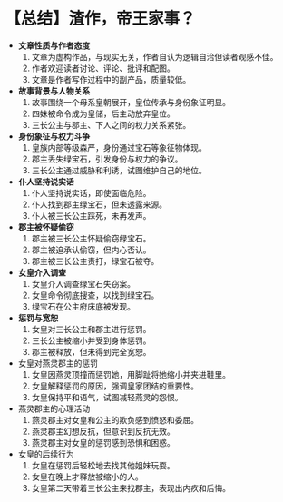 # 【总结】渣作，帝王家事？

-   **文章性质与作者态度**
    1.  文章为虚构作品，与现实无关，作者自认为逻辑自洽但读者观感不佳。
    2.  作者欢迎读者讨论、评论、批评和配图。
    3.  文章是作者写作过程中的副产品，质量较低。
-   **故事背景与人物关系**
    1.  故事围绕一个母系皇朝展开，皇位传承与身份象征明显。
    2.  四妹被命令成为皇储，后主动放弃皇位。
    3.  三长公主与郡主、下人之间的权力关系紧张。
-   **身份象征与权力斗争**
    1.  皇族内部等级森严，身份通过宝石等象征物体现。
    2.  郡主丢失绿宝石，引发身份与权力的争议。
    3.  三长公主通过威胁和利诱，试图维护自己的地位。
-   **仆人坚持说实话**
    1.  仆人坚持说实话，即使面临危险。
    2.  仆人找到郡主绿宝石，但未透露来源。
    3.  仆人被三长公主踩死，未再发声。
-   **郡主被怀疑偷窃**
    1.  郡主被三长公主怀疑偷窃绿宝石。
    2.  郡主被迫承认偷窃，但内心否认。
    3.  郡主被三长公主责打，绿宝石被夺。
-   **女皇介入调查**
    1.  女皇介入调查绿宝石失窃案。
    2.  女皇命令彻底搜查，以找到绿宝石。
    3.  绿宝石在公主府床底被发现。
-   **惩罚与宽恕**
    1.  女皇对三长公主和郡主进行惩罚。
    2.  三长公主被缩小并受到身体惩罚。
    3.  郡主被释放，但未得到完全宽恕。
-   女皇对燕灵郡主的惩罚
    1.  女皇因燕灵顶撞而惩罚她，用脚趾将她缩小并夹进鞋里。
    2.  女皇解释惩罚的原因，强调皇家团结的重要性。
    3.  女皇保持平和语气，试图减轻燕灵的怨恨。
-   燕灵郡主的心理活动
    1.  燕灵郡主对女皇和公主的欺负感到愤怒和委屈。
    2.  燕灵郡主幻想反抗，但意识到反抗无效。
    3.  燕灵郡主对女皇的惩罚感到恐惧和困惑。
-   女皇的后续行为
    1.  女皇在惩罚后轻松地去找其他姐妹玩耍。
    2.  女皇在晚上才释放被缩小的人。
    3.  女皇第二天带着三长公主来找郡主，表现出内疚和后悔。